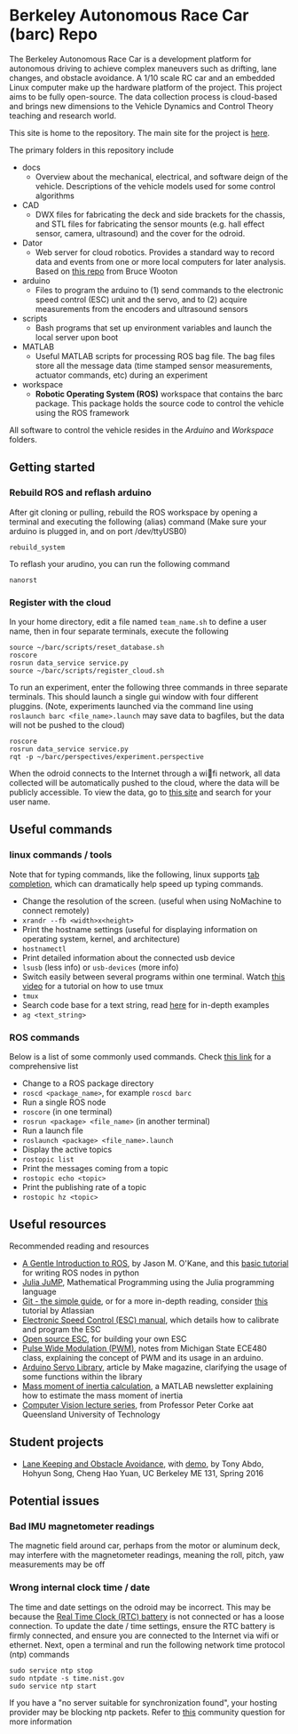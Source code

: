 # Berkeley Autonomous Race Car (barc) Repo

The Berkeley Autonomous Race Car is a development platform for autonomous driving to achieve complex maneuvers such as drifting, lane changes, and obstacle avoidance. A 1/10 scale RC car and an embedded Linux computer make up the hardware platform of the project. This project aims to be fully open-source. The data collection process is cloud-based and brings new dimensions to the Vehicle Dynamics and Control Theory teaching and research world.

This site is home to the repository. The main site for the project is [here](http://www.barc-project.com/).

The primary folders in this repository include

* docs
  * Overview about the mechanical, electrical, and software deign of the vehicle. Descriptions of the vehicle models used for some control algorithms
* CAD
  * DWX files for fabricating the deck and side brackets for the chassis, and STL files for fabricating the sensor mounts (e.g. hall effect sensor, camera, ultrasound) and the cover for the odroid.
* Dator
  * Web server for cloud robotics. Provides a standard way to record data and events from one or more local computers for later analysis. Based on [this repo](https://github.com/bwootton/Dator) from Bruce Wooton
* arduino
  * Files to program the arduino to (1) send commands to the electronic speed control (ESC) unit and the servo, and to (2) acquire measurements from the encoders and ultrasound sensors</span></li>
* scripts
  * Bash programs that set up environment variables and launch the local server upon boot
* MATLAB
  * Useful MATLAB scripts for processing ROS bag file. The bag files store all the message data (time stamped sensor measurements, actuator commands, etc) during an experiment
* workspace
  * **Robotic Operating System (ROS)** workspace that contains the barc package. This package holds the source code to control the vehicle using the ROS framework

All software to control the vehicle resides in the *Arduino* and *Workspace* folders.

## Getting started
### Rebuild ROS and reflash arduino
After git cloning or pulling, rebuild the ROS workspace by opening a terminal and executing the following (alias) command
(Make sure your arduino is plugged in, and on port /dev/ttyUSB0)

`rebuild_system`

To reflash your arudino, you can run the following command

`nanorst`

### Register with the cloud
In your home directory, edit a file named `team_name.sh` to define a user name, then in four separate terminals, execute the following
```
source ~/barc/scripts/reset_database.sh
roscore
rosrun data_service service.py
source ~/barc/scripts/register_cloud.sh
```
To run an experiment, enter the following three commands in three separate terminals. This should launch a single gui window with four different pluggins. (Note, experiments launched via the command line using `roslaunch barc <file_name>.launch` may save data to bagfiles, but the data will not be pushed to the cloud)
```
roscore
rosrun data_service service.py
rqt -p ~/barc/perspectives/experiment.perspective
```
When the odroid connects to the Internet through a wifi network, all data collected
will be automatically pushed to the cloud, where the data will be publicly accessible. To view the data, go to [this site](http://dator.forge9.com/) and search for your user name.

## Useful commands
### linux commands / tools
Note that for typing commands, like the following, linux supports [tab completion](http://www.howtogeek.com/195207/use-tab-completion-to-type-commands-faster-on-any-operating-system/), which can dramatically help speed up typing commands.

+ Change the resolution of the screen. (useful when using NoMachine to connect remotely)
 + `xrandr --fb <width>x<height>`
+ Print the hostname settings (useful for displaying information on operating system, kernel, and architecture)
 + `hostnamectl`
+ Print detailed information about the connected usb device
 + `lsusb` (less info) or `usb-devices` (more info)
+ Switch easily between several programs within one terminal. Watch [this video](https://www.youtube.com/watch?v=BHhA_ZKjyxo) for a tutorial on how to use tmux
 + `tmux`
+ Search code base for a text string, read [here](http://conqueringthecommandline.com/book/ack_ag) for in-depth examples
 + `ag <text_string>`

### ROS commands
Below is a list of some commonly used commands. Check [this link](http://wiki.ros.org/ROS/CommandLineTools) for a comprehensive list
+ Change to a ROS package directory
 + `roscd <package_name>`, for example `roscd barc`
+ Run a single ROS node
 + `roscore` (in one terminal)
 + `rosrun <package> <file_name>` (in another terminal)
+ Run a launch file
 + `roslaunch <package> <file_name>.launch`
+ Display the active topics
 + `rostopic list`
+ Print the messages coming from a topic
 + `rostopic echo <topic>`
+ Print the publishing rate of a topic
 + `rostopic hz <topic>`

## Useful resources

Recommended reading and resources
+ [A Gentle Introduction to ROS](https://cse.sc.edu/~jokane/agitr/), by Jason M. O'Kane, and this [basic tutorial](http://wiki.ros.org/ROS/Tutorials/WritingPublisherSubscriber%28python%29) for writing ROS nodes in python
+ [Julia JuMP](https://jump.readthedocs.io/en/latest/), Mathematical Programming using the Julia programming language
+ [Git - the simple guide](http://rogerdudler.github.io/git-guide/), or for a more in-depth reading, consider [this](https://www.atlassian.com/git/tutorials/ ) tutorial by Atlassian
+ [Electronic Speed Control (ESC) manual](http://propeleris.lt/failai/wp-s10c-rtr_manual.pdf), which details how to calibrate and program the ESC
+ [Open source ESC](http://vedder.se/2015/01/vesc-open-source-esc/), for building your own ESC
+ [Pulse Wide Modulation (PWM)](http://www.egr.msu.edu/classes/ece480/capstone/fall14/group07/PDFs/PWM_Application_Note.pdf), notes from Michigan State ECE480 class, explaining the concept of PWM and its usage in an arduino.
+ [Arduino Servo Library](http://makezine.com/2014/04/23/arduinos-servo-library-angles-microseconds-and-optional-command-parameters/), article by Make magazine, clarifying the usage of some functions within the library
+ [Mass moment of inertia calculation](http://www.mathworks.com/company/newsletters/articles/improving-mass-moment-of-inertia-measurements.html), a MATLAB newsletter explaining how to estimate the mass moment of inertia
+ [Computer Vision lecture series](https://www.youtube.com/watch?v=N_a6IP6KUSE), from Professor Peter Corke aat Queensland University of Technology



## Student projects
+ [Lane Keeping and Obstacle Avoidance](https://github.com/ych09041/me131lane), with [ demo](https://www.youtube.com/watch?v=5HKu7AaSsoM), by Tony Abdo, Hohyun Song, Cheng Hao Yuan, UC Berkeley ME 131, Spring 2016

## Potential issues
### Bad IMU magnetometer readings
The magnetic field around car, perhaps from the motor or aluminum deck, may interfere with the magnetometer readings, meaning the roll, pitch, yaw measurements may be off

### Wrong internal clock time / date
The time and date settings on the odroid may be incorrect. This may be because the [Real Time Clock (RTC) battery](http://www.hardkernel.com/main/products/prdt_info.php?g_code=G137508214939) is not connected or has a loose connection. To update the date / time settings, ensure the RTC battery is firmly connected, and ensure you are connected to the Internet via wifi or ethernet. Next, open a terminal and run the following network time protocol (ntp) commands
```
sudo service ntp stop
sudo ntpdate -s time.nist.gov
sudo service ntp start
```
If you have a "no server suitable for synchronization found", your hosting provider may be blocking ntp packets. Refer to [this](http://askubuntu.com/questions/429306/ntpdate-no-server-suitable-for-synchronization-found) community question for more information
